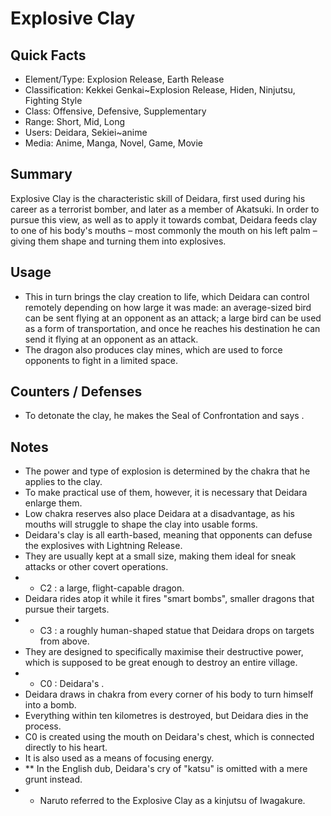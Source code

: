 # Explosive Clay

## Quick Facts
- Element/Type: Explosion Release, Earth Release
- Classification: Kekkei Genkai~Explosion Release, Hiden, Ninjutsu, Fighting Style
- Class: Offensive, Defensive, Supplementary
- Range: Short, Mid, Long
- Users: Deidara, Sekiei~anime
- Media: Anime, Manga, Novel, Game, Movie

## Summary
Explosive Clay is the characteristic skill of Deidara, first used during his career as a terrorist bomber, and later as a member of Akatsuki. In order to pursue this view, as well as to apply it towards combat, Deidara feeds clay to one of his body's mouths – most commonly the mouth on his left palm – giving them shape and turning them into explosives.

## Usage
- This in turn brings the clay creation to life, which Deidara can control remotely depending on how large it was made: an average-sized bird can be sent flying at an opponent as an attack; a large bird can be used as a form of transportation, and once he reaches his destination he can send it flying at an opponent as an attack.
- The dragon also produces clay mines, which are used to force opponents to fight in a limited space.

## Counters / Defenses
- To detonate the clay, he makes the Seal of Confrontation and says .

## Notes
- The power and type of explosion is determined by the chakra that he applies to the clay.
- To make practical use of them, however, it is necessary that Deidara enlarge them.
- Low chakra reserves also place Deidara at a disadvantage, as his mouths will struggle to shape the clay into usable forms.
- Deidara's clay is all earth-based, meaning that opponents can defuse the explosives with Lightning Release.
- They are usually kept at a small size, making them ideal for sneak attacks or other covert operations.
- * C2 : a large, flight-capable dragon.
- Deidara rides atop it while it fires "smart bombs", smaller dragons that pursue their targets.
- * C3 : a roughly human-shaped statue that Deidara drops on targets from above.
- They are designed to specifically maximise their destructive power, which is supposed to be great enough to destroy an entire village.
- * C0 : Deidara's .
- Deidara draws in chakra from every corner of his body to turn himself into a bomb.
- Everything within ten kilometres is destroyed, but Deidara dies in the process.
- C0 is created using the mouth on Deidara's chest, which is connected directly to his heart.
- It is also used as a means of focusing energy.
- ** In the English dub, Deidara's cry of "katsu" is omitted with a mere grunt instead.
- * Naruto referred to the Explosive Clay as a kinjutsu of Iwagakure.
